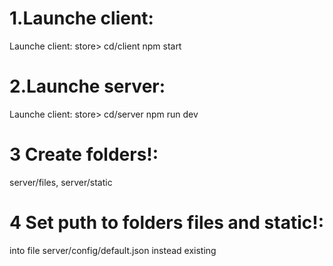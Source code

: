 # 1.Launche client:
Launche client: store> cd/client npm start

# 2.Launche server:
Launche client: store> cd/server npm run dev

# 3 Create folders!:
server/files, server/static

# 4 Set puth to folders files and static!:
into file server/config/default.json  instead existing 
